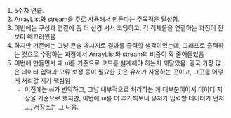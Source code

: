 1. 5주차 연습.
2. ArrayList와 stream을 주로 사용해서 만든다는 주목적은 달성함.
3. 이번에는 구성과 연결에 좀 더 신경 써서 코딩하고, 각 객체들을 연결하는 과정이 전보다 매끄러웠음
4. 하지만 기존에는 그냥 콘솔 메시지로 결과를 출력할 생각이었는데, 그래프로 출력하는 것으로 수정하는 과정에서 ArrayList와 stream의 비중이 확 줄어들었음
5. 이번에 만들면서 왜 ui를 기준으로 코드를 설계해야 하는지 깨달았음. 결국 가장 많은 데이터 입력과 오류 보정 등이 필요한 곳은 유저가 사용하는 곳이고, 그곳을 어떻게 처리할 지가 핵심임
   - 이전에는 ui가 빈약하고, 그냥 내부적으로 처리하는 게 대부분이어서 데이터 저장을 기준으로 했지만, 이번에 ui를 더 추가해보니 유저가 입력할 데이터가 먼저고, 저장소는 그 다음.
